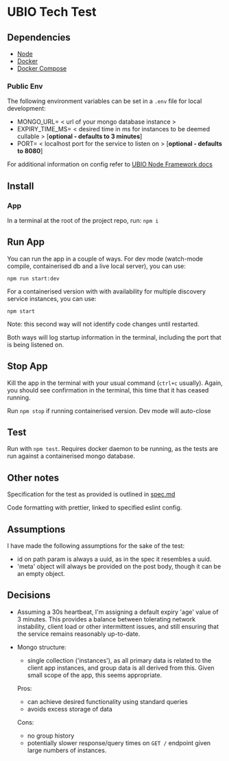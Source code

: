 # UBIO Tech Test

## Dependencies

-   [Node](https://nodejs.org/en/download/package-manager)
-   [Docker](https://docs.docker.com/get-docker/)
-   [Docker Compose](https://docs.docker.com/compose/install/)

### Public Env

The following environment variables can be set in a `.env` file for local development:

-   MONGO_URL= < url of your mongo database instance >
-   EXPIRY_TIME_MS= < desired time in ms for instances to be deemed cullable > [**optional - defaults to 3 minutes**]
-   PORT= < localhost port for the service to listen on > [**optional - defaults to 8080**]

For additional information on config refer to [UBIO Node Framework docs](https://github.com/ubio/node-framework)

## Install

### App

In a terminal at the root of the project repo, run: `npm i`

## Run App

You can run the app in a couple of ways. For dev mode (watch-mode compile, containerised db and a live local server), you can use:

`npm run start:dev`

For a containerised version with with availability for multiple discovery service instances, you can use:

`npm start`

Note: this second way will not identify code changes until restarted.

Both ways will log startup information in the terminal, including the port that is being listened on.

## Stop App

Kill the app in the terminal with your usual command (`ctrl+c` usually). Again, you should see confirmation in the terminal, this time that it has ceased running.

Run `npm stop` if running containerised version. Dev mode will auto-close

## Test

Run with `npm test`. Requires docker daemon to be running, as the tests are run against a containerised mongo database.

## Other notes

Specification for the test as provided is outlined in [spec.md](spec.md)

Code formatting with prettier, linked to specified eslint config.

## Assumptions

I have made the following assumptions for the sake of the test:

-   id on path param is always a uuid, as in the spec it resembles a uuid.
-   'meta' object will always be provided on the post body, though it can be an empty object.

## Decisions

-   Assuming a 30s heartbeat, I'm assigning a default expiry 'age' value of 3 minutes. This provides a balance between tolerating network instability, client load or other intermittent issues, and still ensuring that the service remains reasonably up-to-date.
-   Mongo structure:

    -   single collection ('instances'), as all primary data is related to the client app instances, and group data is all derived from this. Given small scope of the app, this seems appropriate.

    Pros:

    -   can achieve desired functionality using standard queries
    -   avoids excess storage of data

    Cons:

    -   no group history
    -   potentially slower response/query times on `GET /` endpoint given large numbers of instances.
